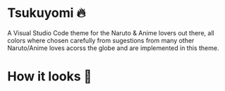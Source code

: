 # Tsukuyomi 🔥 

A Visual Studio Code theme for the Naruto & Anime lovers out there, all colors where chosen carefully from sugestions from many other Naruto/Anime loves acorss the globe and are implemented in this theme.

# How it looks 🔧 


